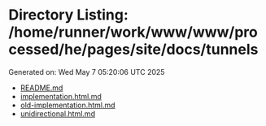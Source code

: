 # Directory Listing: /home/runner/work/www/www/processed/he/pages/site/docs/tunnels
Generated on: Wed May  7 05:20:06 UTC 2025

- [README.md](README.md)
- [implementation.html.md](implementation.html.md)
- [old-implementation.html.md](old-implementation.html.md)
- [unidirectional.html.md](unidirectional.html.md)
